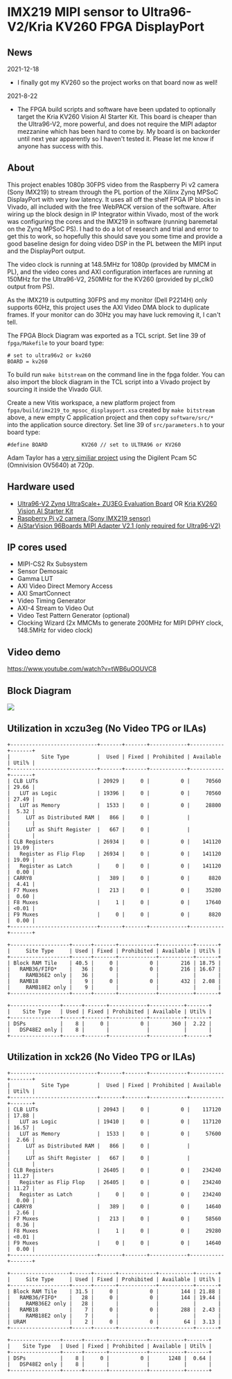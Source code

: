 # IMX219 MIPI sensor to Ultra96-V2/Kria KV260 FPGA DisplayPort

## News
2021-12-18
* I finally got my KV260 so the project works on that board now as well!

2021-8-22
* The FPGA build scripts and software have been updated to optionally target the Kria KV260 Vision AI Starter Kit. This board is cheaper than the Ultra96-V2, more powerful, and does not require the MIPI adaptor mezzanine
  which has been hard to come by. My board is on backorder until next year apparently so I haven't tested it. Please let me know if anyone has success with this.

## About
This project enables 1080p 30FPS video from the Raspberry Pi v2 camera (Sony IMX219) to stream through the PL portion of the Xilinx Zynq MPSoC DisplayPort with very low latency. It uses all off the shelf FPGA IP blocks
in Vivado, all included with the free WebPACK version of the software. After wiring up the block design in IP Integrator within Vivado, most of the work was configuring the cores and the IMX219 in software
(running baremetal on the Zynq MPSoC PS). I had to do a lot of research and trial and error to get this to work, so hopefully this should save you some time and provide a good baseline design for doing video DSP in the
PL between the MIPI input and the DisplayPort output.

The video clock is running at 148.5MHz for 1080p (provided by MMCM in PL), and the video cores and AXI configuration interfaces are running at 150MHz for the Ultra96-V2, 250MHz for the KV260 (provided by pl_clk0 output from PS).

As the IMX219 is outputting 30FPS and my monitor (Dell P2214H) only supports 60Hz, this project uses the AXI Video DMA block to duplicate frames. If your monitor can do 30Hz you may have luck removing it, I can't tell. 

The FPGA Block Diagram was exported as a TCL script. Set line 39 of `fpga/Makefile` to your board type:

    # set to ultra96v2 or kv260
    BOARD = kv260

To build run `make bitstream` on the command line in the fpga folder. You can also import the block diagram in the TCL script into a Vivado project by sourcing it inside the Vivado GUI.

Create a new Vitis workspace, a new platform project from `fpga/build/imx219_to_mpsoc_displayport.xsa` created by `make bitstream` above, a new empty C application project and then copy `software/src/*` into the application source directory.
Set line 39 of `src/parameters.h` to your board type:

    #define BOARD           KV260 // set to ULTRA96 or KV260

Adam Taylor has a <a href="https://www.hackster.io/adam-taylor/mipi-procesing-with-ultra96-777721">very similiar project</a> using the Digilent Pcam 5C (Omnivision OV5640) at 720p.

## Hardware used
* <a href="http://zedboard.org/product/ultra96-v2-development-board">Ultra96-V2 Zynq UltraScale+ ZU3EG Evaluation Board</a> OR <a href="https://www.xilinx.com/products/som/kria/kv260-vision-starter-kit.html">Kria KV260 Vision AI Starter Kit</a>
* <a href="https://www.raspberrypi.org/products/camera-module-v2/">Raspberry Pi v2 camera (Sony IMX219 sensor)</a>
* <a href="https://www.96boards.org/product/mipiadapter/">AiStarVision 96Boards MIPI Adapter V2.1 (only required for Ultra96-V2)</a>

## IP cores used
* MIPI-CS2 Rx Subsystem
* Sensor Demosaic
* Gamma LUT
* AXI Video Direct Memory Access
* AXI SmartConnect
* Video Timing Generator
* AXI-4 Stream to Video Out
* Video Test Pattern Generator (optional)
* Clocking Wizard (2x MMCMs to generate 200MHz for MIPI DPHY clock, 148.5MHz for video clock)

## Video demo
https://www.youtube.com/watch?v=tWB6uOOUVC8

## Block Diagram
<img src="https://i.imgur.com/w5njlpG.png">

## Utilization in xczu3eg (No Video TPG or ILAs)
    +----------------------------+-------+-------+------------+-----------+-------+
    |          Site Type         |  Used | Fixed | Prohibited | Available | Util% |
    +----------------------------+-------+-------+------------+-----------+-------+
    | CLB LUTs                   | 20929 |     0 |          0 |     70560 | 29.66 |
    |   LUT as Logic             | 19396 |     0 |          0 |     70560 | 27.49 |
    |   LUT as Memory            |  1533 |     0 |          0 |     28800 |  5.32 |
    |     LUT as Distributed RAM |   866 |     0 |            |           |       |
    |     LUT as Shift Register  |   667 |     0 |            |           |       |
    | CLB Registers              | 26934 |     0 |          0 |    141120 | 19.09 |
    |   Register as Flip Flop    | 26934 |     0 |          0 |    141120 | 19.09 |
    |   Register as Latch        |     0 |     0 |          0 |    141120 |  0.00 |
    | CARRY8                     |   389 |     0 |          0 |      8820 |  4.41 |
    | F7 Muxes                   |   213 |     0 |          0 |     35280 |  0.60 |
    | F8 Muxes                   |     1 |     0 |          0 |     17640 | <0.01 |
    | F9 Muxes                   |     0 |     0 |          0 |      8820 |  0.00 |
    +----------------------------+-------+-------+------------+-----------+-------+
    
    +-------------------+------+-------+------------+-----------+-------+
    |     Site Type     | Used | Fixed | Prohibited | Available | Util% |
    +-------------------+------+-------+------------+-----------+-------+
    | Block RAM Tile    | 40.5 |     0 |          0 |       216 | 18.75 |
    |   RAMB36/FIFO*    |   36 |     0 |          0 |       216 | 16.67 |
    |     RAMB36E2 only |   36 |       |            |           |       |
    |   RAMB18          |    9 |     0 |          0 |       432 |  2.08 |
    |     RAMB18E2 only |    9 |       |            |           |       |
    +-------------------+------+-------+------------+-----------+-------+
    
    +----------------+------+-------+------------+-----------+-------+
    |    Site Type   | Used | Fixed | Prohibited | Available | Util% |
    +----------------+------+-------+------------+-----------+-------+
    | DSPs           |    8 |     0 |          0 |       360 |  2.22 |
    |   DSP48E2 only |    8 |       |            |           |       |
    +----------------+------+-------+------------+-----------+-------+
    
## Utilization in xck26 (No Video TPG or ILAs)
    +----------------------------+-------+-------+------------+-----------+-------+
    |          Site Type         |  Used | Fixed | Prohibited | Available | Util% |
    +----------------------------+-------+-------+------------+-----------+-------+
    | CLB LUTs                   | 20943 |     0 |          0 |    117120 | 17.88 |
    |   LUT as Logic             | 19410 |     0 |          0 |    117120 | 16.57 |
    |   LUT as Memory            |  1533 |     0 |          0 |     57600 |  2.66 |
    |     LUT as Distributed RAM |   866 |     0 |            |           |       |
    |     LUT as Shift Register  |   667 |     0 |            |           |       |
    | CLB Registers              | 26405 |     0 |          0 |    234240 | 11.27 |
    |   Register as Flip Flop    | 26405 |     0 |          0 |    234240 | 11.27 |
    |   Register as Latch        |     0 |     0 |          0 |    234240 |  0.00 |
    | CARRY8                     |   389 |     0 |          0 |     14640 |  2.66 |
    | F7 Muxes                   |   213 |     0 |          0 |     58560 |  0.36 |
    | F8 Muxes                   |     1 |     0 |          0 |     29280 | <0.01 |
    | F9 Muxes                   |     0 |     0 |          0 |     14640 |  0.00 |
    +----------------------------+-------+-------+------------+-----------+-------+
    
    +-------------------+------+-------+------------+-----------+-------+
    |     Site Type     | Used | Fixed | Prohibited | Available | Util% |
    +-------------------+------+-------+------------+-----------+-------+
    | Block RAM Tile    | 31.5 |     0 |          0 |       144 | 21.88 |
    |   RAMB36/FIFO*    |   28 |     0 |          0 |       144 | 19.44 |
    |     RAMB36E2 only |   28 |       |            |           |       |
    |   RAMB18          |    7 |     0 |          0 |       288 |  2.43 |
    |     RAMB18E2 only |    7 |       |            |           |       |
    | URAM              |    2 |     0 |          0 |        64 |  3.13 |
    +-------------------+------+-------+------------+-----------+-------+

    +----------------+------+-------+------------+-----------+-------+
    |    Site Type   | Used | Fixed | Prohibited | Available | Util% |
    +----------------+------+-------+------------+-----------+-------+
    | DSPs           |    8 |     0 |          0 |      1248 |  0.64 |
    |   DSP48E2 only |    8 |       |            |           |       |
    +----------------+------+-------+------------+-----------+-------+
